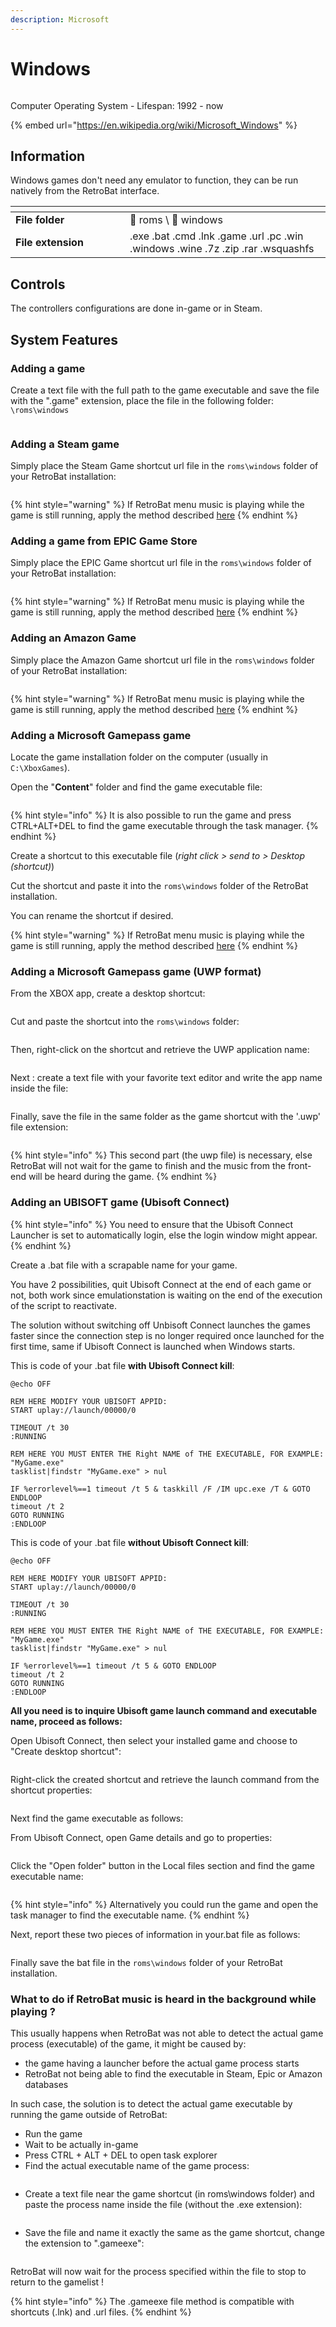 ```yaml
---
description: Microsoft
---
```


# Windows

<div align="left">

<figure><img src="https://raw.githubusercontent.com/fabricecaruso/es-theme-carbon/5149a33eed46b2af638b06119397d4023b75131f/art/logos/windows.svg" alt=""><figcaption></figcaption></figure>

</div>

Computer Operating System - Lifespan: 1992 - now

{% embed url="https://en.wikipedia.org/wiki/Microsoft_Windows" %}

## Information

Windows games don't need any emulator to function, they can be run natively from the RetroBat interface.



<table data-header-hidden><thead><tr><th width="167"></th><th></th></tr></thead><tbody><tr><td><strong>File folder</strong></td><td><span data-gb-custom-inline data-tag="emoji" data-code="1f4c2">📂</span> roms \ <span data-gb-custom-inline data-tag="emoji" data-code="1f4c2">📂</span> windows</td></tr><tr><td><strong>File extension</strong></td><td>.exe .bat .cmd .lnk .game .url .pc .win .windows .wine .7z .zip .rar .wsquashfs</td></tr></tbody></table>

## Controls

The controllers configurations are done in-game or in Steam.

## System Features

### Adding a game

Create a text file with the full path to the game executable and save the file with the ".game" extension, place the file in the following folder:   `\roms\windows`

<div align="left">

<figure><img src="../../../.gitbook/assets/image (52).png" alt=""><figcaption></figcaption></figure>

</div>

### Adding a Steam game

Simply place the Steam Game shortcut url file in the `roms\windows` folder of your RetroBat installation:

<div align="left">

<figure><img src="https://i.imgur.com/QBLRBGX.png" alt=""><figcaption></figcaption></figure>

</div>

{% hint style="warning" %}
If RetroBat menu music is playing while the game is still running, apply the method described [here](windows.md#what-to-do-if-retrobat-music-is-heard-in-the-background)
{% endhint %}

### Adding a game from EPIC Game Store

Simply place the EPIC Game shortcut url file in the `roms\windows` folder of your RetroBat installation:

<div align="left">

<figure><img src="https://i.imgur.com/rh6uCHs.png" alt=""><figcaption></figcaption></figure>

</div>

{% hint style="warning" %}
If RetroBat menu music is playing while the game is still running, apply the method described [here](windows.md#what-to-do-if-retrobat-music-is-heard-in-the-background)
{% endhint %}

### Adding an Amazon Game

Simply place the Amazon Game shortcut url file in the `roms\windows` folder of your RetroBat installation:

<div align="left">

<figure><img src="https://i.imgur.com/mW5Xme7.png" alt=""><figcaption></figcaption></figure>

</div>

{% hint style="warning" %}
If RetroBat menu music is playing while the game is still running, apply the method described [here](windows.md#what-to-do-if-retrobat-music-is-heard-in-the-background)
{% endhint %}

### Adding a Microsoft Gamepass game

Locate the game installation folder on the computer (usually in `C:\XboxGames`).

Open the "**Content**" folder and find the game executable file:

<div align="left">

<figure><img src="../../../.gitbook/assets/image (46) (1).png" alt=""><figcaption></figcaption></figure>

</div>

{% hint style="info" %}
It is also possible to run the game and press CTRL+ALT+DEL to find the game executable through the task manager.
{% endhint %}

Create a shortcut to this executable file (_right click > send to > Desktop (shortcut)_)

Cut the shortcut and paste it into the `roms\windows` folder of the RetroBat installation.

You can rename the shortcut if desired.

{% hint style="warning" %}
If RetroBat menu music is playing while the game is still running, apply the method described [here](windows.md#what-to-do-if-retrobat-music-is-heard-in-the-background)
{% endhint %}

### Adding a Microsoft Gamepass game (UWP format)

From the XBOX app, create a desktop shortcut:

<div align="left">

<figure><img src="https://i.imgur.com/ZHP8OUv.png" alt=""><figcaption></figcaption></figure>

</div>

Cut and paste the shortcut into the `roms\windows` folder:

<div align="left">

<figure><img src="https://i.imgur.com/CTOgYjI.png" alt=""><figcaption></figcaption></figure>

</div>

Then, right-click on the shortcut and retrieve the UWP application name:

<div align="left">

<figure><img src="https://i.imgur.com/SQzxKUS.png" alt=""><figcaption></figcaption></figure>

</div>

Next : create a text file with your favorite text editor and write the app name inside the file:

<div align="left">

<figure><img src="https://i.imgur.com/bly0vZ8.png" alt=""><figcaption></figcaption></figure>

</div>

Finally, save the file in the same folder as the game shortcut with the '.uwp' file extension:

<div align="left">

<figure><img src="https://i.imgur.com/iWX2oXO.png" alt=""><figcaption></figcaption></figure>

</div>

{% hint style="info" %}
This second part (the uwp file) is necessary, else RetroBat will not wait for the game to finish and the music from the front-end will be heard during the game.
{% endhint %}

### Adding an UBISOFT game (Ubisoft Connect)

{% hint style="info" %}
You need to ensure that the Ubisoft Connect Launcher is set to automatically login, else the login window might appear.
{% endhint %}

Create a .bat file with a scrapable name for your game.

You have 2 possibilities, quit Ubisoft Connect at the end of each game or not, both work since emulationstation is waiting on the end of the execution of the script to reactivate.

The solution without switching off Unbisoft Connect launches the games faster since the connection step is no longer required once launched for the first time, same if Ubisoft Connect is launched when Windows starts.

This is code of your .bat file **with Ubisoft Connect kill**:

```batch
@echo OFF

REM HERE MODIFY YOUR UBISOFT APPID:
START uplay://launch/00000/0

TIMEOUT /t 30
:RUNNING

REM HERE YOU MUST ENTER THE Right NAME of THE EXECUTABLE, FOR EXAMPLE: "MyGame.exe"
tasklist|findstr "MyGame.exe" > nul

IF %errorlevel%==1 timeout /t 5 & taskkill /F /IM upc.exe /T & GOTO ENDLOOP
timeout /t 2
GOTO RUNNING
:ENDLOOP
```

This is code of your .bat file **without Ubisoft Connect kill**:

```batch
@echo OFF

REM HERE MODIFY YOUR UBISOFT APPID:
START uplay://launch/00000/0

TIMEOUT /t 30
:RUNNING

REM HERE YOU MUST ENTER THE Right NAME of THE EXECUTABLE, FOR EXAMPLE: "MyGame.exe"
tasklist|findstr "MyGame.exe" > nul

IF %errorlevel%==1 timeout /t 5 & GOTO ENDLOOP
timeout /t 2
GOTO RUNNING
:ENDLOOP
```

**All you need is to inquire Ubisoft game launch command and executable name, proceed as follows:**

Open Ubisoft Connect, then select your installed game and choose to "Create desktop shortcut":

<div align="left">

<figure><img src="https://i.imgur.com/BlqMJIB.png" alt=""><figcaption></figcaption></figure>

</div>

Right-click the created shortcut and retrieve the launch command from the shortcut properties:

<div align="left">

<figure><img src="https://i.imgur.com/MmzV6ec.png" alt=""><figcaption></figcaption></figure>

</div>

Next find the game executable as follows:

From Ubisoft Connect, open Game details and go to properties:

<div align="left">

<figure><img src="https://i.imgur.com/rdBgCA7.png" alt=""><figcaption></figcaption></figure>

</div>

Click the "Open folder" button in the Local files section and find the game executable name:

<div align="left">

<figure><img src="https://i.imgur.com/CT9qODE.png" alt=""><figcaption></figcaption></figure>

</div>

{% hint style="info" %}
Alternatively you could run the game and open the task manager to find the executable name.
{% endhint %}

Next, report these two pieces of information in your.bat file as follows:

<div align="left">

<figure><img src="https://i.imgur.com/BAx77xx.png" alt=""><figcaption></figcaption></figure>

</div>

Finally save the bat file in the `roms\windows` folder of your RetroBat installation.

### What to do if RetroBat music is heard in the background while playing ?

This usually happens when RetroBat was not able to detect the actual game process (executable) of the game, it might be caused by:

* the game having a launcher before the actual game process starts
* RetroBat not being able to find the executable in Steam, Epic or Amazon databases

In such case, the solution is to detect the actual game executable by running the game outside of RetroBat:

* Run the game
* Wait to be actually in-game
* Press CTRL + ALT + DEL to open task explorer
* Find the actual executable name of the game process:

<div align="left">

<figure><img src="https://i.imgur.com/XXTVidn.png" alt=""><figcaption></figcaption></figure>

</div>

* Create a text file near the game shortcut (in roms\windows folder) and paste the process name inside the file (without the .exe extension):

<div align="left">

<figure><img src="https://i.imgur.com/gWOi36k.png" alt=""><figcaption></figcaption></figure>

</div>

* Save the file and name it exactly the same as the game shortcut, change the extension to ".gameexe":

<div align="left">

<figure><img src="https://i.imgur.com/Wr1vqVP.png" alt=""><figcaption></figcaption></figure>

</div>

RetroBat will now wait for the process specified within the file to stop to return to the gamelist !

{% hint style="info" %}
The .gameexe file method is compatible with shortcuts (.lnk) and .url files.
{% endhint %}
